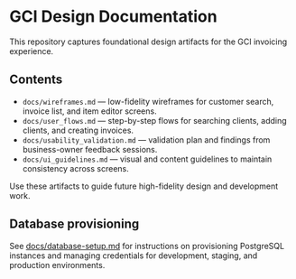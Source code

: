 # GCI Design Documentation

This repository captures foundational design artifacts for the GCI invoicing experience.

## Contents
- `docs/wireframes.md` — low-fidelity wireframes for customer search, invoice list, and item editor screens.
- `docs/user_flows.md` — step-by-step flows for searching clients, adding clients, and creating invoices.
- `docs/usability_validation.md` — validation plan and findings from business-owner feedback sessions.
- `docs/ui_guidelines.md` — visual and content guidelines to maintain consistency across screens.

Use these artifacts to guide future high-fidelity design and development work.

## Database provisioning

See [docs/database-setup.md](docs/database-setup.md) for instructions on provisioning PostgreSQL instances and managing credentials for development, staging, and production environments.
